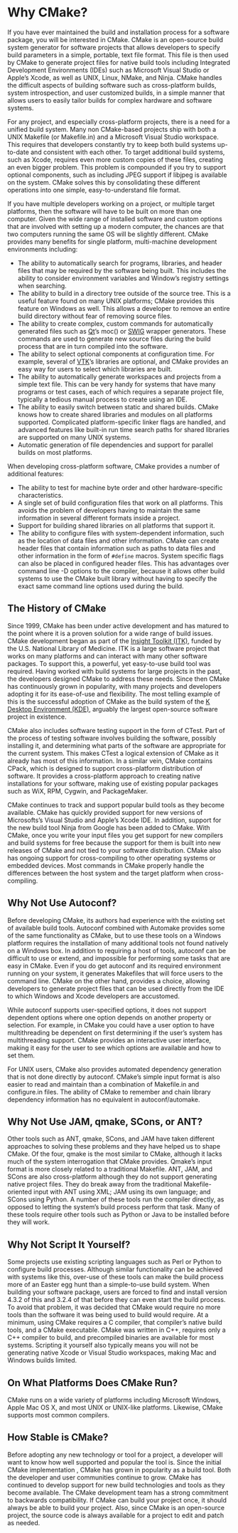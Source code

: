 # Why CMake?
If you have ever maintained the build and installation process for a software package, you will be interested in CMake. CMake is an open-source build system generator for software projects that allows developers to specify build parameters in a simple, portable, text file format. This file is then used by CMake to generate project files for native build tools including Integrated Development Environments (IDEs) such as Microsoft Visual Studio or Apple’s Xcode, as well as UNIX, Linux, NMake, and Ninja. CMake handles the difficult aspects of building software such as cross-platform builds, system introspection, and user customized builds, in a simple manner that allows users to easily tailor builds for complex hardware and software systems.

For any project, and especially cross-platform projects, there is a need for a unified build system. Many non CMake-based projects ship with both a UNIX Makefile (or Makefile.in) and a Microsoft Visual Studio workspace. This requires that developers constantly try to keep both build systems up-to-date and consistent with each other. To target additional build systems, such as Xcode, requires even more custom copies of these files, creating an even bigger problem. This problem is compounded if you try to support optional components, such as including JPEG support if libjpeg is available on the system. CMake solves this by consolidating these different operations into one simple, easy-to-understand file format.

If you have multiple developers working on a project, or multiple target platforms, then the software will have to be built on more than one computer. Given the wide range of installed software and custom options that are involved with setting up a modern computer, the chances are that two computers running the same OS will be slightly different. CMake provides many benefits for single platform, multi-machine development environments including:
- The ability to automatically search for programs, libraries, and header files that may be required by the software being built. This includes the ability to consider environment variables and Window’s registry settings when searching.
- The ability to build in a directory tree outside of the source tree. This is a useful feature found on many UNIX platforms; CMake provides this feature on Windows as well. This allows a developer to remove an entire build directory without fear of removing source files.
- The ability to create complex, custom commands for automatically generated files such as [Qt](http://qt.io/)’s moc() or [SWIG](http://www.swig.org/) wrapper generators. These commands are used to generate new source files during the build process that are in turn compiled into the software.
- The ability to select optional components at configuration time. For example, several of [VTK](http://www.vtk.org/)’s libraries are optional, and CMake provides an easy way for users to select which libraries are built.
- The ability to automatically generate workspaces and projects from a simple text file. This can be very handy for systems that have many programs or test cases, each of which requires a separate project file, typically a tedious manual process to create using an IDE.
- The ability to easily switch between static and shared builds. CMake knows how to create shared libraries and modules on all platforms supported. Complicated platform-specific linker flags are handled, and advanced features like built-in run time search paths for shared libraries are supported on many UNIX systems.
- Automatic generation of file dependencies and support for parallel builds on most platforms.

When developing cross-platform software, CMake provides a number of additional features:
- The ability to test for machine byte order and other hardware-specific characteristics.
- A single set of build configuration files that work on all platforms. This avoids the problem of developers having to maintain the same information in several different formats inside a project.
- Support for building shared libraries on all platforms that support it.
- The ability to configure files with system-dependent information, such as the location of data files and other information. CMake can create header files that contain information such as paths to data files and other information in the form of `#define` macros. System specific flags can also be placed in configured header files. This has advantages over command line -D options to the compiler, because it allows other build systems to use the CMake built library without having to specify the exact same command line options used during the build.

## The History of CMake
Since 1999, CMake has been under active development and has matured to the point where it is a proven solution for a wide range of build issues. CMake development began as part of the [Insight Toolkit (ITK)](http://www.itk.org/), funded by the U.S. National Library of Medicine. ITK is a large software project that works on many platforms and can interact with many other software packages. To support this, a powerful, yet easy-to-use build tool was required. Having worked with build systems for large projects in the past, the developers designed CMake to address these needs. Since then CMake has continuously grown in popularity, with many projects and developers adopting it for its ease-of-use and flexibility. The most telling example of this is the successful adoption of CMake as the build system of the [K Desktop Environment (KDE)](https://kde.org/), arguably the largest open-source software project in existence.

CMake also includes software testing support in the form of CTest. Part of the process of testing software involves building the software, possibly installing it, and determining what parts of the software are appropriate for the current system. This makes CTest a logical extension of CMake as it already has most of this information. In a similar vein, CMake contains CPack, which is designed to support cross-platform distribution of software. It provides a cross-platform approach to creating native installations for your software, making use of existing popular packages such as WiX, RPM, Cygwin, and PackageMaker.

CMake continues to track and support popular build tools as they become available. CMake has quickly provided support for new versions of Microsofts’s Visual Studio and Apple’s Xcode IDE. In addition, support for the new build tool Ninja from Google has been added to CMake. With CMake, once you write your input files you get support for new compilers and build systems for free because the support for them is built into new releases of CMake and not tied to your software distribution. CMake also has ongoing support for cross-compiling to other operating systems or embedded devices. Most commands in CMake properly handle the differences between the host system and the target platform when cross-compiling.

## Why Not Use Autoconf?
Before developing CMake, its authors had experience with the existing set of available build tools. Autoconf combined with Automake provides some of the same functionality as CMake, but to use these tools on a Windows platform requires the installation of many additional tools not found natively on a Windows box. In addition to requiring a host of tools, autoconf can be difficult to use or extend, and impossible for performing some tasks that are easy in CMake. Even if you do get autoconf and its required environment running on your system, it generates Makefiles that will force users to the command line. CMake on the other hand, provides a choice, allowing developers to generate project files that can be used directly from the IDE to which Windows and Xcode developers are accustomed.

While autoconf supports user-specified options, it does not support dependent options where one option depends on another property or selection. For example, in CMake you could have a user option to have multithreading be dependent on first determining if the user’s system has multithreading support. CMake provides an interactive user interface, making it easy for the user to see which options are available and how to set them.

For UNIX users, CMake also provides automated dependency generation that is not done directly by autoconf. CMake’s simple input format is also easier to read and maintain than a combination of Makefile.in and configure.in files. The ability of CMake to remember and chain library dependency information has no equivalent in autoconf/automake.

## Why Not Use JAM, qmake, SCons, or ANT?
Other tools such as ANT, qmake, SCons, and JAM have taken different approaches to solving these problems and they have helped us to shape CMake. Of the four, qmake is the most similar to CMake, although it lacks much of the system interrogation that CMake provides. Qmake’s input format is more closely related to a traditional Makefile. ANT, JAM, and SCons are also cross-platform although they do not support generating native project files. They do break away from the traditional Makefile-oriented input with ANT using XML; JAM using its own language; and SCons using Python. A number of these tools run the compiler directly, as opposed to letting the system’s build process perform that task. Many of these tools require other tools such as Python or Java to be installed before they will work.

## Why Not Script It Yourself?
Some projects use existing scripting languages such as Perl or Python to configure build processes. Although similar functionality can be achieved with systems like this, over-use of these tools can make the build process more of an Easter egg hunt than a simple-to-use build system. When building your software package, users are forced to find and install version 4.3.2 of this and 3.2.4 of that before they can even start the build process. To avoid that problem, it was decided that CMake would require no more tools than the software it was being used to build would require. At a minimum, using CMake requires a C compiler, that compiler’s native build tools, and a CMake executable. CMake was written in C++, requires only a C++ compiler to build, and precompiled binaries are available for most systems. Scripting it yourself also typically means you will not be generating native Xcode or Visual Studio workspaces, making Mac and Windows builds limited.

## On What Platforms Does CMake Run?
CMake runs on a wide variety of platforms including Microsoft Windows, Apple Mac OS X, and most UNIX or UNIX-like platforms. Likewise, CMake supports most common compilers.

## How Stable is CMake?
Before adopting any new technology or tool for a project, a developer will want to know how well supported and popular the tool is. Since the initial CMake implementation , CMake has grown in popularity as a build tool. Both the developer and user communities continue to grow. CMake has continued to develop support for new build technologies and tools as they become available. The CMake development team has a strong commitment to backwards compatibility. If CMake can build your project once, it should always be able to build your project. Also, since CMake is an open-source project, the source code is always available for a project to edit and patch as needed.
